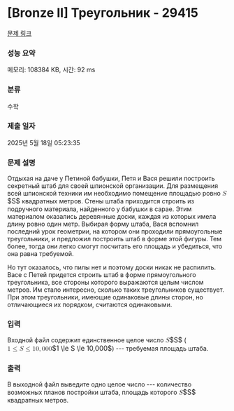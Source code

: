 # [Bronze II] Треугольник - 29415 

[문제 링크](https://www.acmicpc.net/problem/29415) 

### 성능 요약

메모리: 108384 KB, 시간: 92 ms

### 분류

수학

### 제출 일자

2025년 5월 18일 05:23:35

### 문제 설명

<p>Отдыхая на даче у Петиной бабушки, Петя и Вася решили построить секретный штаб для своей шпионской организации. Для размещения всей шпионской техники им необходимо помещение площадью ровно <mjx-container class="MathJax" jax="CHTML" style="font-size: 109%; position: relative;"><mjx-math class="MJX-TEX" aria-hidden="true"><mjx-mi class="mjx-i"><mjx-c class="mjx-c1D446 TEX-I"></mjx-c></mjx-mi></mjx-math><mjx-assistive-mml unselectable="on" display="inline"><math xmlns="http://www.w3.org/1998/Math/MathML"><mi>S</mi></math></mjx-assistive-mml><span aria-hidden="true" class="no-mathjax mjx-copytext">$S$</span></mjx-container> квадратных метров. Стены штаба приходится строить из подручного материала, найденного у бабушки в сарае. Этим материалом оказались деревянные доски, каждая из которых имела длину ровно один метр. Выбирая форму штаба, Вася вспомнил последний урок геометрии, на котором они проходили прямоугольные треугольники, и предложил построить штаб в форме этой фигуры. Тем более, тогда они легко смогут посчитать его площадь и убедиться, что она равна требуемой.</p>

<p>Но тут оказалось, что пилы нет и поэтому доски никак не распилить. Васе с Петей придется строить штаб в форме прямоугольного треугольника, все стороны которого выражаются целым числом метров. Им стало интересно, сколько таких треугольников существует. При этом треугольники, имеющие одинаковые длины сторон, но отличающиеся их порядком, считаются одинаковыми.</p>

### 입력 

 <p>Входной файл содержит единственное целое число <mjx-container class="MathJax" jax="CHTML" style="font-size: 109%; position: relative;"><mjx-math class="MJX-TEX" aria-hidden="true"><mjx-mi class="mjx-i"><mjx-c class="mjx-c1D446 TEX-I"></mjx-c></mjx-mi></mjx-math><mjx-assistive-mml unselectable="on" display="inline"><math xmlns="http://www.w3.org/1998/Math/MathML"><mi>S</mi></math></mjx-assistive-mml><span aria-hidden="true" class="no-mathjax mjx-copytext">$S$</span></mjx-container> (<mjx-container class="MathJax" jax="CHTML" style="font-size: 109%; position: relative;"><mjx-math class="MJX-TEX" aria-hidden="true"><mjx-mn class="mjx-n"><mjx-c class="mjx-c31"></mjx-c></mjx-mn><mjx-mo class="mjx-n" space="4"><mjx-c class="mjx-c2264"></mjx-c></mjx-mo><mjx-mi class="mjx-i" space="4"><mjx-c class="mjx-c1D446 TEX-I"></mjx-c></mjx-mi><mjx-mo class="mjx-n" space="4"><mjx-c class="mjx-c2264"></mjx-c></mjx-mo><mjx-mn class="mjx-n" space="4"><mjx-c class="mjx-c31"></mjx-c><mjx-c class="mjx-c30"></mjx-c></mjx-mn><mjx-mo class="mjx-n"><mjx-c class="mjx-c2C"></mjx-c></mjx-mo><mjx-mn class="mjx-n" space="2"><mjx-c class="mjx-c30"></mjx-c><mjx-c class="mjx-c30"></mjx-c><mjx-c class="mjx-c30"></mjx-c></mjx-mn></mjx-math><mjx-assistive-mml unselectable="on" display="inline"><math xmlns="http://www.w3.org/1998/Math/MathML"><mn>1</mn><mo>≤</mo><mi>S</mi><mo>≤</mo><mn>10</mn><mo>,</mo><mn>000</mn></math></mjx-assistive-mml><span aria-hidden="true" class="no-mathjax mjx-copytext">$1 \le S \le 10,000$</span></mjx-container>) --- требуемая площадь штаба.</p>

### 출력 

 <p>В выходной файл выведите одно целое число --- количество возможных планов постройки штаба, площадь которого <mjx-container class="MathJax" jax="CHTML" style="font-size: 109%; position: relative;"><mjx-math class="MJX-TEX" aria-hidden="true"><mjx-mi class="mjx-i"><mjx-c class="mjx-c1D446 TEX-I"></mjx-c></mjx-mi></mjx-math><mjx-assistive-mml unselectable="on" display="inline"><math xmlns="http://www.w3.org/1998/Math/MathML"><mi>S</mi></math></mjx-assistive-mml><span aria-hidden="true" class="no-mathjax mjx-copytext">$S$</span></mjx-container> квадратных метров.</p>

